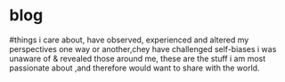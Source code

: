# blog
#things i care about, have observed, experienced and altered my perspectives one way or another,chey have challenged self-biases i was unaware of & revealed those around me, these are the stuff i am most passionate about ,and therefore would want to share with the world.
